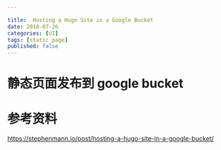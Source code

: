 ```yaml
---

title:  Hosting a Hugo Site in a Google Bucket
date: 2018-07-26
categories: [UI]
tags: [static page]
published: false
---
```


# 静态页面发布到 google bucket



# 参考资料

https://stephenmann.io/post/hosting-a-hugo-site-in-a-google-bucket/

